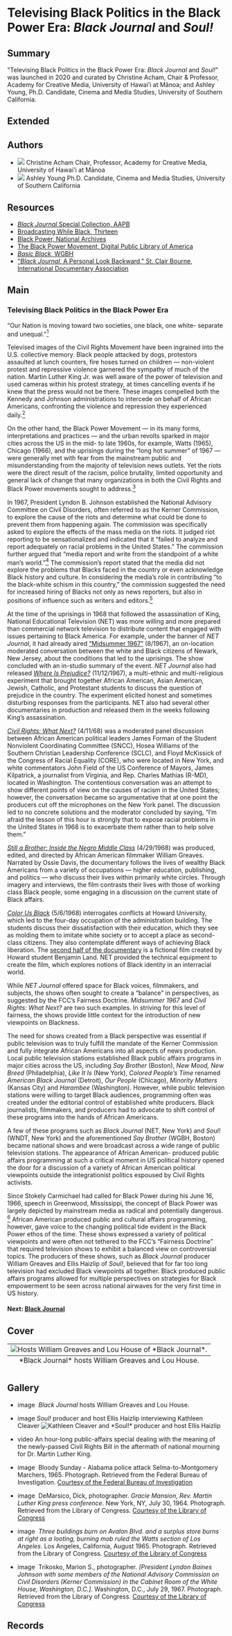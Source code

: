 # Televising Black Politics in the Black Power Era: *Black Journal* and *Soul!*

## Summary

"Televising Black Politics in the Black Power Era: *Black Journal* and *Soul!*" was launched in 2020 and curated by Christine Acham, Chair & Professor, Academy for Creative Media, University of Hawai’i at Mānoa; and Ashley Young, Ph.D. Candidate, Cinema and Media Studies, University of Southern California.

## Extended

## Authors

- <img class="img-circle pull-left" src="https://s3.amazonaws.com/americanarchive.org/exhibits/black_power/Christine_Headshot.jpg"/>
  <a class="name">Christine Acham</a>
  <a class="title">Chair, Professor, Academy for Creative Media, University of Hawai'i at Mānoa</a>
- <img class="img-circle pull-left" src="https://s3.amazonaws.com/americanarchive.org/exhibits/black_power/Ashley_Headshot.jpg"/>
  <a class="name">Ashley Young</a>
  <a class="title">Ph.D. Candidate, Cinema and Media Studies, University of Southern California</a>

## Resources

- [*Black Journal* Special Collection, AAPB](https://americanarchive.org/special_collections/black-journal)
- [Broadcasting While Black, Thirteen](https://www.thirteen.org/broadcastingwhileblack/)
- [Black Power, National Archives](https://www.archives.gov/research/african-americans/black-power)
- [The Black Power Movement, Digital Public Library of America](https://dp.la/primary-source-sets/the-black-power-movement)
- [*Basic Black*, WGBH](https://www.wgbh.org/basic-black-show)
- ["*Black Journal*, A Personal Look Backward," St. Clair Bourne, International Documentary Association](https://www.documentary.org/feature/black-journal-personal-look-backward)

## Main

### Televising Black Politics in the Black Power Era

“Our Nation is moving toward two societies, one black, one white- separate and unequal."[<sup>1</sup>](/exhibits/black-power/notes#1)

Televised images of the Civil Rights Movement have been ingrained into the U.S. collective memory. Black people attacked by dogs, protestors assaulted at lunch counters, fire hoses turned on children — non-violent protest and repressive violence garnered the sympathy of much of the nation. Martin Luther King Jr. was well aware of the power of television and used cameras within his protest strategy, at times cancelling events if he knew that the press would not be there. These images compelled both the Kennedy and Johnson administrations to intercede on behalf of African Americans, confronting the violence and repression they experienced daily.[<sup>2</sup>](/exhibits/black-power/notes#2)  

On the other hand, the Black Power Movement — in its many forms, interpretations and practices — and the urban revolts sparked in major cities across the US in the mid- to late 1960s, for example, Watts (1965), Chicago (1966), and the uprisings during the “long hot summer” of 1967 — were generally met with fear from the mainstream public and misunderstanding from the majority of television news outlets. Yet the riots were the direct result of the racism, police brutality, limited opportunity and general lack of change that many organizations in both the Civil Rights and Black Power movements sought to address.[<sup>3</sup>](/exhibits/black-power/notes#3) 

In 1967, President Lyndon B. Johnson established the National Advisory Committee on Civil Disorders, often referred to as the Kerner Commission, to explore the cause of the riots and determine what could be done to prevent them from happening again. The commission was specifically asked to explore the effects of the mass media on the riots. It judged riot reporting to be sensationalized and indicated that it “failed to analyze and report adequately on racial problems in the United States.” The commission further argued that “media report and write from the standpoint of a white man’s world.”[<sup>4</sup>](/exhibits/black-power/notes#4)   The commission’s report stated that the media did not explore the problems that Blacks faced in the country or even acknowledge Black history and culture. In considering the media’s role in contributing “to the black-white schism in this country,” the commission suggested the need for increased hiring of Blacks not only as news reporters, but also in positions of influence such as writers and editors.[<sup>5</sup>](/exhibits/black-power/notes#5)  

At the time of the uprisings in 1968 that followed the assassination of King, National Educational Television (NET) was more willing and more prepared than commercial network television to distribute content that engaged with issues pertaining to Black America. For example, under the banner of *NET Journal*, it had already aired [“Midsummer 1967”](/catalog/cpb-aacip_512-k35m90306x) (8/1967), an on-location moderated conversation between the white and Black citizens of Newark, New Jersey, about the conditions that led to the uprisings. The show concluded with an in-studio summary of the event. *NET Journal* also had released [*Where Is Prejudice?*](/catalog/cpb-aacip_75-70zpcht4) (11/12/1967), a multi-ethnic and multi-religious experiment that brought together African American, Asian American, Jewish, Catholic, and Protestant students to discuss the question of prejudice in the country. The experiment elicited honest and sometimes disturbing responses from the participants. NET also had several other documentaries in production and released them in the weeks following King’s assassination.

[*Civil Rights: What Next?*](/catalog/cpb-aacip_15-741rq0bx) (4/11/68) was a moderated panel discussion between African American political leaders James Forman of the Student Nonviolent Coordinating Committee (SNCC), Hosea Williams of the Southern Christian Leadership Conference (SCLC), and Floyd McKissick of the Congress of Racial Equality (CORE), who were located in New York, and white commentators John Field of the US Conference of Mayors, James Kilpatrick, a journalist from Virginia, and Rep. Charles Mathias (R-MD), located in Washington. The contentious conversation was an attempt to show different points of view on the causes of racism in the United States; however, the conversation became so argumentative that at one point the producers cut off the microphones on the New York panel. The discussion led to no concrete solutions and the moderator concluded by saying, “I’m afraid the lesson of this hour is strongly that to expose racial problems in the United States in 1968 is to exacerbate them rather than to help solve them.”

[*Still a Brother: Inside the Negro Middle Class*](/catalog/cpb-aacip_516-kd1qf8kh4s) (4/29/1968) was produced, edited, and directed by African American filmmaker William Greaves. Narrated by Ossie Davis, the documentary follows the lives of wealthy Black Americans from a variety of occupations — higher education, publishing, and politics — who discuss their lives within primarily white circles. Through imagery and interviews, the film contrasts their lives with those of working class Black people, some engaging in a discussion on the current state of Black affairs.

[*Color Us Black*](/catalog/cpb-aacip_512-f47gq6rz2w) (5/6/1968) interrogates conflicts at Howard University, which led to the four-day occupation of the administration building. The students discuss their dissatisfaction with their education, which they see as molding them to imitate white society or to accept a place as second-class citizens. They also contemplate different ways of achieving Black liberation. The [second half of the documentary](/catalog/cpb-aacip_75-60cvf2cz) is a fictional film created by Howard student Benjamin Land. NET provided the technical equipment to create the film, which explores notions of Black identity in an interracial world.

While *NET Journal* offered space for Black voices, filmmakers, and subjects, the shows often sought to create a “balance” in perspectives, as suggested by the FCC’s Fairness Doctrine. *Midsummer 1967* and *Civil Rights: What Next?* are two such examples. In striving for this level of fairness, the shows provide little context for the introduction of new viewpoints on Blackness.  

The need for shows created from a Black perspective was essential if public television was to truly fulfill the mandate of the Kerner Commission and fully integrate African Americans into all aspects of news production. Local public television stations established Black public affairs programs in major cities across the US, including *Say Brother* (Boston), *New Mood, New Breed* (Philadelphia), *Like It Is* (New York), *Colored People’s Time* renamed *American Black Journal* (Detroit), *Our People* (Chicago), *Minority Matters* (Kansas City) and *Harambee* (Washington). However, while public television stations were willing to target Black audiences, programming often was created under the editorial control of established white producers. Black journalists, filmmakers, and producers had to advocate to shift control of these programs into the hands of African Americans. 

A few of these programs such as *Black Journal* (NET, New York) and *Soul!* (WNDT, New York) and the aforementioned *Say Brother* (WGBH, Boston) became national shows and were broadcast across a wide range of public television stations. The appearance of African American- produced public affairs programming at such a critical moment in US political history opened the door for a discussion of a variety of African American political viewpoints outside the integrationist politics espoused by Civil Rights activists.

Since Stokely Carmichael had called for Black Power during his June 16, 1966, speech in Greenwood, Mississippi, the concept of Black Power was largely depicted by mainstream media as radical and potentially dangerous. [<sup>6</sup>](/exhibits/black-power/notes#6) African American produced public and cultural affairs programming, however, gave voice to the changing political tide evident in the Black Power ethos of the time. These shows expressed a variety of political viewpoints and were often not tethered to the FCC’s “Fairness Doctrine” that required television shows to exhibit a balanced view on controversial topics. The producers of these shows, such as *Black Journal* producer William Greaves and Ellis Haizlip of *Soul!*, believed that for far too long television had excluded Black viewpoints all together. Black produced public affairs programs allowed for multiple perspectives on strategies for Black empowerment to be seen across national airwaves for the very first time in US history.

#### Next: [Black Journal](/exhibits/black-power/black-journal)

## Cover
<table class="exhibit-image">
  <caption align="bottom" class="exhibit-caption">*Black Journal* hosts William Greaves and Lou House.</caption>
  <tr><td><img src="https://s3.amazonaws.com/americanarchive.org/exhibits/black_power/b_greaves_and_house_option_2_cropped.png" alt="Hosts William Greaves and Lou House of *Black Journal*."/></td></tr>
</table>

## Gallery 

- <a class="type">image</a>
  <img alt="" src="https://s3.amazonaws.com/americanarchive.org/exhibits/black_power/b_greaves_and_house_option_2.png">
  <a class="caption-text">*Black Journal* hosts William Greaves and Lou House.</a>

- <a class="type">image</a>
  <a class="caption-text">*Soul!* producer and host Ellis Haizlip interviewing Kathleen Cleaver</a>
  <img title="Screenshot of *Soul!* producer and host Ellis Haizlip interviewing Kathleen Cleaver" alt="Kathleen Cleaver and *Soul!* producer and host Ellis Haizlip" src="https://s3.amazonaws.com/americanarchive.org/exhibits/black_power/a_cleaver_aesthetics.png">
  <a class="asset-url" href="https://americanarchive.org/catalog/cpb-aacip_516-2j6833ns3w"></a>

- <a class="type">video</a>
  <a href="https://s3.amazonaws.com/americanarchive.org/exhibits/black_power/1556037.mp4" class="media-url"></a>
  <a class="asset-url" href="https://americanarchive.org/catalog/cpb-aacip_15-741rq0bx"></a>
  <a class="caption-text">An hour-long public-affairs special dealing with the meaning of the newly-passed Civil Rights Bill in the aftermath of national mourning for Dr. Martin Luther King.</a> 

- <a class="type">image</a>
  <img alt="" src="https://s3.amazonaws.com/americanarchive.org/exhibits/black_power/1_bloody_sunday.jpg">
  <a class="caption-text">Bloody Sunday - Alabama police attack Selma-to-Montgomery Marchers, 1965. Photograph. Retrieved from the Federal Bureau of Investigation.</a>
  <a class="credit-link" href="https://www.fbi.gov/">Courtesy of the Federal Bureau of Investigation</a>

- <a class="type">image</a>
  <img alt="" src="https://s3.amazonaws.com/americanarchive.org/exhibits/black_power/2_martin_luther_king.jpg">
  <a class="caption-text">DeMarsico, Dick, photographer. *Gracie Mansion, Rev. Martin Luther King press conference*. New York, NY, July 30, 1964. Photograph. Retrieved from the Library of Congress.</a>
  <a class="credit-link" href="https://www.loc.gov/">Courtesy of the Library of Congress</a>

- <a class="type">image</a>
  <img alt="" src="https://s3.amazonaws.com/americanarchive.org/exhibits/black_power/3_watts_riots.jpg">
  <a class="caption-text">*Three buildings burn on Avalon Blvd. and a surplus store burns at right as a looting, burning mob ruled the Watts section of Los Angeles*. Los Angeles, California, August 1965. Photograph. Retrieved from the Library of Congress.</a>
  <a class="credit-link" href="https://www.loc.gov/">Courtesy of the Library of Congress</a>

- <a class="type">image</a>
  <img alt="" src="https://s3.amazonaws.com/americanarchive.org/exhibits/black_power/4_kerner_commission.jpg">
  <a class="caption-text">Trikosko, Marion S., photographer. *[President Lyndon Baines Johnson with some members of the National Advisory Commission on Civil Disorders (Kerner Commission) in the Cabinet Room of the White House, Washington, D.C.]*. Washington, D.C., July 29, 1967. Photograph. Retrieved from the Library of Congress.</a>
  <a class="credit-link" href="https://www.loc.gov/">Courtesy of the Library of Congress</a>

## Records
